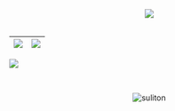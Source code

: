   <div align="center">
<img src="https://github-readme-streak-stats.herokuapp.com/?user=youngmentor&theme=dark&date_format=j%20M%5B%20Y%5D" />
  </div>
<br>

|![](https://github-readme-stats.vercel.app/api?username=youngmentor&&show_icons=true&title_color=ffffff&icon_color=bb2acf&text_color=daf7dc&bg_color=151515)|![](https://github-readme-stats.vercel.app/api/top-langs/?username=Toyin5&layout=compact&theme=tokyonight&langs_count=10&hide=lua)|
|-|-|


![](https://activity-graph.herokuapp.com/graph?username=youngmentor&theme=redical)



<br>
<p align="center"><p align="center"> <img src="https://komarev.com/ghpvc/?username=youngmentor" alt="suliton"/> </p>  </p>
<br>
